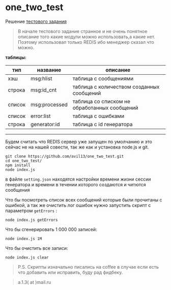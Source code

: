 one_two_test
============

Решение [тестового задания](challenge.md "задание")


> В начале тестового задание странное и не очень понятное описание того какие модули можно использовать,а какие нет.
 Поэтому использовал только REDIS ибо менеджер сказал что можно.


**таблицы:**

| тип  | название  | описание   |
|---|---|---|
| хэш | msg:hlist | таблица с сообщениями  |
| строка | msg:id_cnt  | таблица с количеством созданных сообщений  |
| список |  msg:processed | таблица со списком не обработанных сообщений  |
| список | error:list  |  таблица с ошибками |
| строка  | generator:id  | таблица с id генератора |

___

Будем считать что REDIS сервер уже запущен по умолчанию и это сейчас не на нашей совести, так же как и установка node.js и git.

```
git clone https://github.com/avil13/one_two_test.git
cd one_two_test/
npm install
node index.js
```

в файле ```setting.json``` находятся настройки времени жизни сессии генератора и времени в течении которого создаются и читются сообщения


Что бы посмотреть список всех сообщений которые были прочитаны с ошибкой, а так же очистить лог ошибок нужно запустить скрипт с параметром ```getErrors``` :

```
node index.js getErrors
```

Что бы сгенерировать 1 000 000 записей:

```
node index.js 1M
```

Что бы очистить все записи:

```
node index.js clear
```

> P.S. Скрипты изначально писались на coffee 
в случае если есть что добавить или исправить, буду рад фидбеку.

> a.1.3( at )mail.ru




